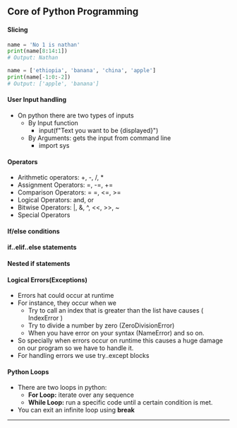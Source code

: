 ## Core of Python Programming
#### Slicing
```python
name = 'No 1 is nathan'
print(name[8:14:1])
# Output: Nathan
```
```python
name = ['ethiopia', 'banana', 'china', 'apple']
print(name[-1:0:-2])
# Output: ['apple', 'banana']
```
#### User Input handling
- On python there are two types of inputs
	- By Input function
		- input(f"Text you want to be {displayed}")
	- By Arguments: gets the input from command line
		- import sys
#### Operators
- Arithmetic operators: +, -, /, *
- Assignment Operators: =, -=, +=
- Comparison Operators: = =, <=, >=
- Logical Operators: and, or
- Bitwise Operators: |, &, ^, <<, >>, ~
- Special Operators
#### If/else conditions
#### if..elif..else statements
#### Nested if statements
#### Logical Errors(Exceptions)
- Errors hat could occur at runtime
- For instance, they occur when we
	- Try to call an index that is greater than the list have causes ( IndexError )
	- Try to divide a number by zero (ZeroDivisionError)
	- When you have error on your syntax (NameError) and so on.
- So specially when errors occur on runtime this causes a huge damage on our
program so we have to handle it.
- For handling errors we use try..except blocks
#### Python Loops
-  There are two loops in python:
	- **For Loop:** iterate over any sequence
	- **While Loop:** run a specific code until a certain condition is met. 
- You can exit an infinite loop using **break**
---